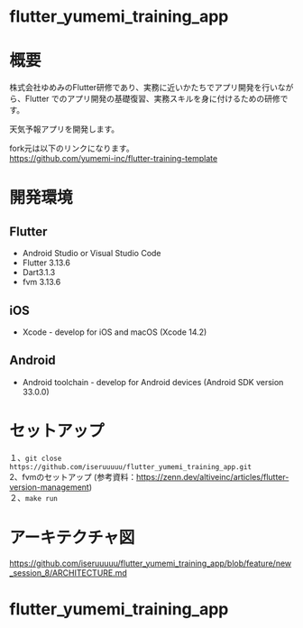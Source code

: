 # flutter_yumemi_training_app

# 概要
株式会社ゆめみのFlutter研修であり、実務に近いかたちでアプリ開発を行いながら、Flutter でのアプリ開発の基礎復習、実務スキルを身に付けるための研修です。  

天気予報アプリを開発します。

fork元は以下のリンクになります。  
https://github.com/yumemi-inc/flutter-training-template

# 開発環境
## Flutter
- Android Studio or Visual Studio Code
- Flutter 3.13.6
- Dart3.1.3
- fvm 3.13.6

## iOS
- Xcode - develop for iOS and macOS (Xcode 14.2)

## Android
- Android toolchain - develop for Android devices (Android SDK version 33.0.0)

# セットアップ

１、`git close https://github.com/iseruuuuu/flutter_yumemi_training_app.git`  
2、fvmのセットアップ (参考資料：https://zenn.dev/altiveinc/articles/flutter-version-management)  
２、`make run`  

# アーキテクチャ図

https://github.com/iseruuuuu/flutter_yumemi_training_app/blob/feature/new_session_8/ARCHITECTURE.md

# flutter_yumemi_training_app
